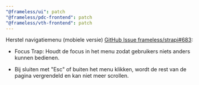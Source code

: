 ```yaml
---
"@frameless/ui": patch
"@frameless/pdc-frontend": patch
"@frameless/vth-frontend": patch
---
```


Herstel navigatiemenu (mobiele versie) [GitHub Issue frameless/strapi#683](https://github.com/frameless/strapi/issues/683):

- Focus Trap: Houdt de focus in het menu zodat gebruikers niets anders kunnen bedienen.

- Bij sluiten met "Esc" of buiten het menu klikken, wordt de rest van de pagina vergrendeld en kan niet meer scrollen.
